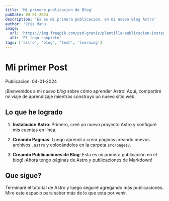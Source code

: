 ```yaml
---
title: 'Mi primera publicacion de Blog'
pubDate: 04-01-2024
description: 'Es es mi primera publicacion, en mi nuevo Blog Astro'
author: 'Cris Manu'
image:
  url: 'https://img.freepik.com/psd-gratis/plantilla-publicacion-instagram-redes-sociales_47618-73.jpg?size=338&ext=jpg&ga=GA1.1.1687694167.1704326400&semt=sph'
  alt: 'El logo completo'
tags: ['astro', 'blog', 'tech', 'learning']
---
```

# Mi primer Post

Publicacion: 04-01-2024

¡Bienvenidos a mi _nuevo blog_ sobre cómo aprender Astro! Aquí, compartiré mi viaje de aprendizaje mientras construyo un nuevo sitio web.

## Lo que he logrado

1. **Instalacion Astro**: Primero, creé un nuevo proyecto Astro y configuré mis cuentas en línea.

2. **Creando Paginas**: Luego aprendí a crear páginas creando nuevos archivos `.astro` y colocándolos en la carpeta `src/pages/`.

3. **Creando Publicaciones de Blog**: Esta es mi primera publicación en el blog! ¡Ahora tengo páginas de Astro y publicaciones de Markdown!

## Que sigue?

Terminaré el tutorial de Astro y luego seguiré agregando más publicaciones. Mire este espacio para saber más de lo que esta por venir.